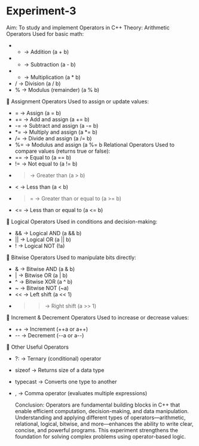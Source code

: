 # Experiment-3
Aim: To study and implement Operators in C++
Theory:
Arithmetic Operators
Used for basic math:
- + → Addition (a + b)
- - → Subtraction (a - b)
- * → Multiplication (a * b)
- / → Division (a / b)
- % → Modulus (remainder) (a % b)

📝 Assignment Operators
Used to assign or update values:
- = → Assign (a = b)
- += → Add and assign (a += b)
- -= → Subtract and assign (a -= b)
- *= → Multiply and assign (a *= b)
- /= → Divide and assign (a /= b)
- %= → Modulus and assign (a %= b
Relational Operators
Used to compare values (returns true or false):
- == → Equal to (a == b)
- != → Not equal to (a != b)
- > → Greater than (a > b)
- < → Less than (a < b)
- >= → Greater than or equal to (a >= b)
- <= → Less than or equal to (a <= b)

🔀 Logical Operators
Used in conditions and decision-making:
- && → Logical AND (a && b)
- || → Logical OR (a || b)
- ! → Logical NOT (!a)

🧠 Bitwise Operators
Used to manipulate bits directly:
- & → Bitwise AND (a & b)
- | → Bitwise OR (a | b)
- ^ → Bitwise XOR (a ^ b)
- ~ → Bitwise NOT (~a)
- << → Left shift (a << 1)
- >> → Right shift (a >> 1)

🔁 Increment & Decrement Operators
Used to increase or decrease values:
- ++ → Increment (++a or a++)
- -- → Decrement (--a or a--)

🎯 Other Useful Operators
- ?: → Ternary (conditional) operator
- sizeof → Returns size of a data type
- typecast → Converts one type to another
- , → Comma operator (evaluates multiple expressions)
  
  Conclusion:
  Operators are fundamental building blocks in C++ that enable efficient computation, decision-making, and data manipulation. Understanding and applying different types of operators—arithmetic, relational, logical, bitwise, and more—enhances the ability to write clear, concise, and powerful programs. This experiment strengthens the foundation for solving complex problems using operator-based logic.



